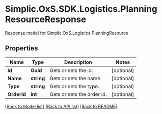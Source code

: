 # Simplic.OxS.SDK.Logistics.PlanningResourceResponse
Response model for Simplic.OxS.Logistics.PlanningResource

## Properties

Name | Type | Description | Notes
------------ | ------------- | ------------- | -------------
**Id** | **Guid** | Gets or sets the id. | [optional] 
**Name** | **string** | Gets or sets the name. | [optional] 
**Type** | **string** | Gets or sets the type. | [optional] 
**OrderId** | **int** | Gets or sets the order id. | [optional] 

[[Back to Model list]](../README.md#documentation-for-models) [[Back to API list]](../README.md#documentation-for-api-endpoints) [[Back to README]](../README.md)

